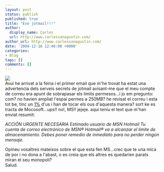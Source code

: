 ```yaml
---
layout: post
status: publish
published: true
title: "Ese jotmail!!!"
author:
  display_name: Carles
  url: http://www.carlessanagustin.com/
author_url: http://www.carlessanagustin.com/
date: '2004-12-16 12:46:00 +0000'
categories:
- Blog
tags: []
comments: []
---
```

![](http://www.arkanon.com/tmp/pics/jotmail1.jpg)  
Avui he arrivat a la feina i el primer email que m'he trovat ha estat una advertencia dels serveis secrets de jotmail avisant-me que el meu compte de correu era apunt de sobrapasar els limits permesos...i jo em pregunto: com? no havien ampliat l'espai permes a 250MB? he revisat el correu i esta tot be, tinc un [1%](http://www.arkanon.com/tmp/pics/jotmail2.jpg) d'us i han de tocar els ous d'aquesta manera? sort ke es tracta de Mocosoft...ups!! no!, MS!! jejeje. aqui teniu el text que m'han enviat resumit:

*ACCIÓN URGENTE NECESARIA*
*Estimado usuario de MSN Hotmail*
*Tu cuenta de correo electrónico de MSN® Hotmail® va a alcanzar el límite de almacenamiento. Debes poner remedio de inmediato para no perder ningún mensaje.*

Opineu vosaltres mateixos sobre el que esta fen MS...crec que te una mica de por i no dona a l'abast, o es creia que els altres es quedarien parats miran el seu monopoli?  
Salud.
